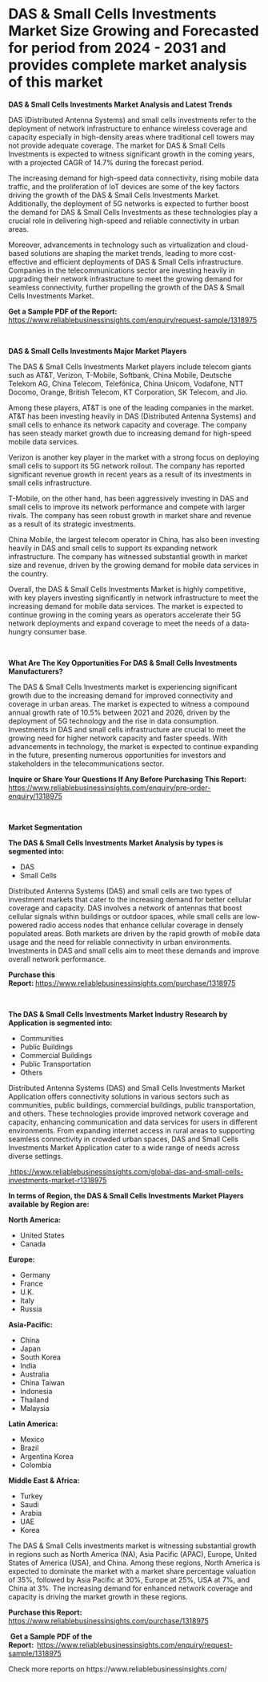<p><h1>DAS & Small Cells Investments Market Size Growing and Forecasted for period from 2024 - 2031 and provides complete market analysis of this market</h1></p><p><strong>DAS & Small Cells Investments Market Analysis and Latest Trends</strong></p>
<p><p>DAS (Distributed Antenna Systems) and small cells investments refer to the deployment of network infrastructure to enhance wireless coverage and capacity especially in high-density areas where traditional cell towers may not provide adequate coverage. The market for DAS & Small Cells Investments is expected to witness significant growth in the coming years, with a projected CAGR of 14.7% during the forecast period.</p><p>The increasing demand for high-speed data connectivity, rising mobile data traffic, and the proliferation of IoT devices are some of the key factors driving the growth of the DAS & Small Cells Investments Market. Additionally, the deployment of 5G networks is expected to further boost the demand for DAS & Small Cells Investments as these technologies play a crucial role in delivering high-speed and reliable connectivity in urban areas.</p><p>Moreover, advancements in technology such as virtualization and cloud-based solutions are shaping the market trends, leading to more cost-effective and efficient deployments of DAS & Small Cells infrastructure. Companies in the telecommunications sector are investing heavily in upgrading their network infrastructure to meet the growing demand for seamless connectivity, further propelling the growth of the DAS & Small Cells Investments Market.</p></p>
<p><strong>Get a Sample PDF of the Report:&nbsp;</strong> <a href="https://www.reliablebusinessinsights.com/enquiry/request-sample/1318975">https://www.reliablebusinessinsights.com/enquiry/request-sample/1318975</a></p>
<p>&nbsp;</p>
<p><strong>DAS & Small Cells Investments Major Market Players</strong></p>
<p><p>The DAS & Small Cells Investments Market players include telecom giants such as AT&T, Verizon, T-Mobile, Softbank, China Mobile, Deutsche Telekom AG, China Telecom, Telefónica, China Unicom, Vodafone, NTT Docomo, Orange, British Telecom, KT Corporation, SK Telecom, and Jio. </p><p>Among these players, AT&T is one of the leading companies in the market. AT&T has been investing heavily in DAS (Distributed Antenna Systems) and small cells to enhance its network capacity and coverage. The company has seen steady market growth due to increasing demand for high-speed mobile data services. </p><p>Verizon is another key player in the market with a strong focus on deploying small cells to support its 5G network rollout. The company has reported significant revenue growth in recent years as a result of its investments in small cells infrastructure. </p><p>T-Mobile, on the other hand, has been aggressively investing in DAS and small cells to improve its network performance and compete with larger rivals. The company has seen robust growth in market share and revenue as a result of its strategic investments.</p><p>China Mobile, the largest telecom operator in China, has also been investing heavily in DAS and small cells to support its expanding network infrastructure. The company has witnessed substantial growth in market size and revenue, driven by the growing demand for mobile data services in the country.</p><p>Overall, the DAS & Small Cells Investments Market is highly competitive, with key players investing significantly in network infrastructure to meet the increasing demand for mobile data services. The market is expected to continue growing in the coming years as operators accelerate their 5G network deployments and expand coverage to meet the needs of a data-hungry consumer base.</p></p>
<p>&nbsp;</p>
<p><strong>What Are The Key Opportunities For DAS & Small Cells Investments Manufacturers?</strong></p>
<p><p>The DAS & Small Cells Investments market is experiencing significant growth due to the increasing demand for improved connectivity and coverage in urban areas. The market is expected to witness a compound annual growth rate of 10.5% between 2021 and 2026, driven by the deployment of 5G technology and the rise in data consumption. Investments in DAS and small cells infrastructure are crucial to meet the growing need for higher network capacity and faster speeds. With advancements in technology, the market is expected to continue expanding in the future, presenting numerous opportunities for investors and stakeholders in the telecommunications sector.</p></p>
<p><strong>Inquire or Share Your Questions If Any Before Purchasing This Report:</strong> <a href="https://www.reliablebusinessinsights.com/enquiry/pre-order-enquiry/1318975">https://www.reliablebusinessinsights.com/enquiry/pre-order-enquiry/1318975</a></p>
<p>&nbsp;</p>
<p><strong>Market Segmentation</strong></p>
<p><strong>The DAS & Small Cells Investments Market Analysis by types is segmented into:</strong></p>
<p><ul><li>DAS</li><li>Small Cells</li></ul></p>
<p><p>Distributed Antenna Systems (DAS) and small cells are two types of investment markets that cater to the increasing demand for better cellular coverage and capacity. DAS involves a network of antennas that boost cellular signals within buildings or outdoor spaces, while small cells are low-powered radio access nodes that enhance cellular coverage in densely populated areas. Both markets are driven by the rapid growth of mobile data usage and the need for reliable connectivity in urban environments. Investments in DAS and small cells aim to meet these demands and improve overall network performance.</p></p>
<p><strong>Purchase this Report:&nbsp;</strong><a href="https://www.reliablebusinessinsights.com/purchase/1318975">https://www.reliablebusinessinsights.com/purchase/1318975</a></p>
<p>&nbsp;</p>
<p><strong>The DAS & Small Cells Investments Market Industry Research by Application is segmented into:</strong></p>
<p><ul><li>Communities</li><li>Public Buildings</li><li>Commercial Buildings</li><li>Public Transportation</li><li>Others</li></ul></p>
<p><p>Distributed Antenna Systems (DAS) and Small Cells Investments Market Application offers connectivity solutions in various sectors such as communities, public buildings, commercial buildings, public transportation, and others. These technologies provide improved network coverage and capacity, enhancing communication and data services for users in different environments. From expanding internet access in rural areas to supporting seamless connectivity in crowded urban spaces, DAS and Small Cells Investments Market Application cater to a wide range of needs across diverse settings.</p></p>
<p><a href="https://www.reliablebusinessinsights.com/global-das-and-small-cells-investments-market-r1318975">&nbsp;https://www.reliablebusinessinsights.com/global-das-and-small-cells-investments-market-r1318975</a></p>
<p><strong>In terms of Region, the DAS & Small Cells Investments Market Players available by Region are:</strong></p>
<p>
    <p> <strong> North America: </strong>
        <ul>
            <li>United States</li>
            <li>Canada</li>
        </ul>
        </p> 
    <p> <strong> Europe: </strong>
        <ul>
            <li>Germany</li>
            <li>France</li>
            <li>U.K.</li>
            <li>Italy</li>
            <li>Russia</li>
        </ul>
        </p> 
    <p> <strong> Asia-Pacific: </strong>
        <ul>
            <li>China</li>
            <li>Japan</li>
            <li>South Korea</li>
            <li>India</li>
            <li>Australia</li>
            <li>China Taiwan</li>
            <li>Indonesia</li>
            <li>Thailand</li>
            <li>Malaysia</li>
        </ul>
        </p> 
    <p> <strong> Latin America: </strong>
        <ul>
            <li>Mexico</li>
            <li>Brazil</li>
            <li>Argentina Korea</li>
            <li>Colombia</li>
        </ul>
        </p> 
    <p> <strong> Middle East & Africa: </strong>
        <ul>
            <li>Turkey</li>
            <li>Saudi</li>
            <li>Arabia</li>
            <li>UAE</li>
            <li>Korea</li>
        </ul>
    </p>
    </p>
<p><p>The DAS & Small Cells investments market is witnessing substantial growth in regions such as North America (NA), Asia Pacific (APAC), Europe, United States of America (USA), and China. Among these regions, North America is expected to dominate the market with a market share percentage valuation of 35%, followed by Asia Pacific at 30%, Europe at 25%, USA at 7%, and China at 3%. The increasing demand for enhanced network coverage and capacity is driving the market growth in these regions.</p></p>
<p><strong>Purchase this Report: </strong><a href="https://www.reliablebusinessinsights.com/purchase/1318975">https://www.reliablebusinessinsights.com/purchase/1318975</a></p>
<p>&nbsp;<strong>Get a Sample PDF of the Report:&nbsp;&nbsp;</strong><a href="https://www.reliablebusinessinsights.com/enquiry/request-sample/1318975">https://www.reliablebusinessinsights.com/enquiry/request-sample/1318975</a></p>
<p><strong></strong></p>
<p>Check more reports on https://www.reliablebusinessinsights.com/</p>